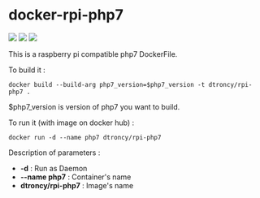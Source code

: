 # docker-rpi-php7

<img src="https://badgen.net/badge/platform/raspberry%20pi?list=1"/> <a href="https://hub.docker.com/r/dtroncy/rpi-php7"><img src="https://badgen.net/badge/icon/docker?icon=docker&label"/></a> <a href="https://travis-ci.org/dtroncy/docker-rpi-php7"><img src="https://badgen.net/travis/babel/babel?icon=travis&label=build"/></a>

This is a raspberry pi compatible php7 DockerFile.

To build it :

    docker build --build-arg php7_version=$php7_version -t dtroncy/rpi-php7 .

$php7_version is version of php7 you want to build.

To run it (with image on docker hub) :

    docker run -d --name php7 dtroncy/rpi-php7

Description of parameters :
  - **-d** : Run as Daemon
  - **--name php7** : Container's name
  - **dtroncy/rpi-php7** : Image's name